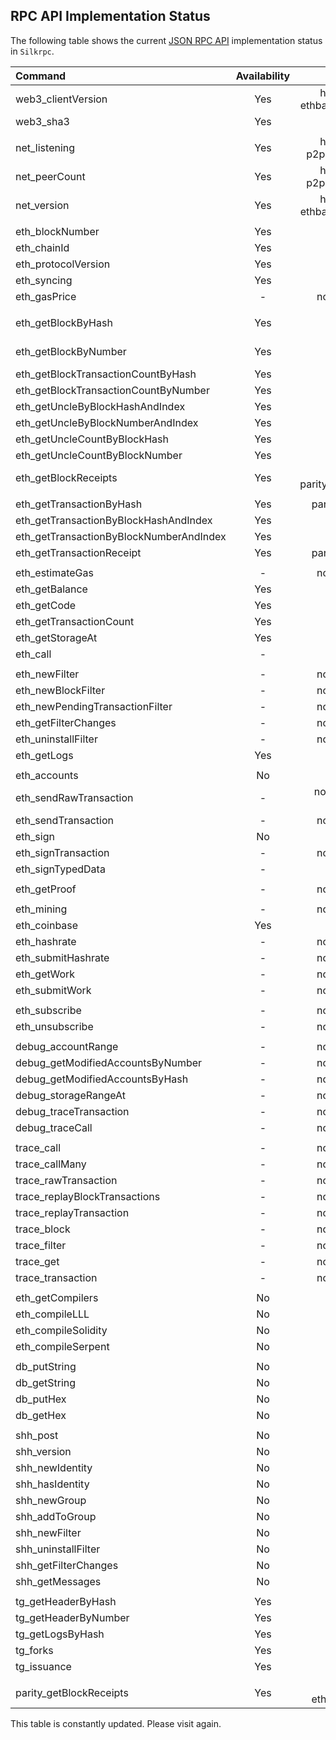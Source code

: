 ## RPC API Implementation Status

The following table shows the current [JSON RPC API](https://eth.wiki/json-rpc/API) implementation status in `Silkrpc`.

| Command                                 | Availability | Notes                                      |
| :-------------------------------------- | :----------: | -----------------------------------------: |
| web3_clientVersion                      | Yes          | hard-coded (needs ethbackend integration)  |
| web3_sha3                               | Yes          |                                            |
|                                         |              |                                            |
| net_listening                           | Yes          | hard-coded (needs p2pSentry integration)   |
| net_peerCount                           | Yes          | hard-coded (needs p2pSentry integration)   |
| net_version                             | Yes          | hard-coded (needs ethbackend integration)  |
|                                         |              |                                            |
| eth_blockNumber                         | Yes          |                                            |
| eth_chainId                             | Yes          |                                            |
| eth_protocolVersion                     | Yes          |                                            |
| eth_syncing                             | Yes          |                                            |
| eth_gasPrice                            | -            | not yet implemented                        |
|                                         |              |                                            |
| eth_getBlockByHash                      | Yes          | not yet tested for performance             |
| eth_getBlockByNumber                    | Yes          | not yet tested for performance             |
| eth_getBlockTransactionCountByHash      | Yes          |                                            |
| eth_getBlockTransactionCountByNumber    | Yes          |                                            |
| eth_getUncleByBlockHashAndIndex         | Yes          |                                            |
| eth_getUncleByBlockNumberAndIndex       | Yes          |                                            |
| eth_getUncleCountByBlockHash            | Yes          |                                            |
| eth_getUncleCountByBlockNumber          | Yes          |                                            |
| eth_getBlockReceipts                    | Yes          | same as parity_getBlockReceipts            |
|                                         |              |                                            |
| eth_getTransactionByHash                | Yes          | partially implemented                      |
| eth_getTransactionByBlockHashAndIndex   | Yes          |                                            |
| eth_getTransactionByBlockNumberAndIndex | Yes          |                                            |
| eth_getTransactionReceipt               | Yes          | partially implemented                      |
|                                         |              |                                            |
| eth_estimateGas                         | -            | not yet implemented                        |
| eth_getBalance                          | Yes          |                                            |
| eth_getCode                             | Yes          |                                            |
| eth_getTransactionCount                 | Yes          |                                            |
| eth_getStorageAt                        | Yes          |                                            |
| eth_call                                | -            | work in progress                           |
|                                         |              |                                            |
| eth_newFilter                           | -            | not yet implemented                        |
| eth_newBlockFilter                      | -            | not yet implemented                        |
| eth_newPendingTransactionFilter         | -            | not yet implemented                        |
| eth_getFilterChanges                    | -            | not yet implemented                        |
| eth_uninstallFilter                     | -            | not yet implemented                        |
| eth_getLogs                             | Yes          |                                            |
|                                         |              |                                            |
| eth_accounts                            | No           | deprecated                                 |
| eth_sendRawTransaction                  | -            | not yet implemented, remote only           |
| eth_sendTransaction                     | -            | not yet implemented                        |
| eth_sign                                | No           | deprecated                                 |
| eth_signTransaction                     | -            | not yet implemented                        |
| eth_signTypedData                       | -            | ????                                       |
|                                         |              |                                            |
| eth_getProof                            | -            | not yet implemented                        |
|                                         |              |                                            |
| eth_mining                              | -            | not yet implemented                        |
| eth_coinbase                            | Yes          |                                            |
| eth_hashrate                            | -            | not yet implemented                        |
| eth_submitHashrate                      | -            | not yet implemented                        |
| eth_getWork                             | -            | not yet implemented                        |
| eth_submitWork                          | -            | not yet implemented                        |
|                                         |              |                                            |
| eth_subscribe                           | -            | not yet implemented                        |
| eth_unsubscribe                         | -            | not yet implemented                        |
|                                         |              |                                            |
| debug_accountRange                      | -            | not yet implemented                        |
| debug_getModifiedAccountsByNumber       | -            | not yet implemented                        |
| debug_getModifiedAccountsByHash         | -            | not yet implemented                        |
| debug_storageRangeAt                    | -            | not yet implemented                        |
| debug_traceTransaction                  | -            | not yet implemented                        |
| debug_traceCall                         | -            | not yet implemented                        |
|                                         |              |                                            |
| trace_call                              | -            | not yet implemented                        |
| trace_callMany                          | -            | not yet implemented                        |
| trace_rawTransaction                    | -            | not yet implemented                        |
| trace_replayBlockTransactions           | -            | not yet implemented                        |
| trace_replayTransaction                 | -            | not yet implemented                        |
| trace_block                             | -            | not yet implemented                        |
| trace_filter                            | -            | not yet implemented                        |
| trace_get                               | -            | not yet implemented                        |
| trace_transaction                       | -            | not yet implemented                        |
|                                         |              |                                            |
| eth_getCompilers                        | No           | deprecated                                 |
| eth_compileLLL                          | No           | deprecated                                 |
| eth_compileSolidity                     | No           | deprecated                                 |
| eth_compileSerpent                      | No           | deprecated                                 |
|                                         |              |                                            |
| db_putString                            | No           | deprecated                                 |
| db_getString                            | No           | deprecated                                 |
| db_putHex                               | No           | deprecated                                 |
| db_getHex                               | No           | deprecated                                 |
|                                         |              |                                            |
| shh_post                                | No           | deprecated                                 |
| shh_version                             | No           | deprecated                                 |
| shh_newIdentity                         | No           | deprecated                                 |
| shh_hasIdentity                         | No           | deprecated                                 |
| shh_newGroup                            | No           | deprecated                                 |
| shh_addToGroup                          | No           | deprecated                                 |
| shh_newFilter                           | No           | deprecated                                 |
| shh_uninstallFilter                     | No           | deprecated                                 |
| shh_getFilterChanges                    | No           | deprecated                                 |
| shh_getMessages                         | No           | deprecated                                 |
|                                         |              |                                            |
| tg_getHeaderByHash                      | Yes          |                                            |
| tg_getHeaderByNumber                    | Yes          |                                            |
| tg_getLogsByHash                        | Yes          |                                            |
| tg_forks                                | Yes          |                                            |
| tg_issuance                             | Yes          |                                            |
|                                         |              |                                            |
| parity_getBlockReceipts                 | Yes          | same as eth_getBlockReceipts               |

This table is constantly updated. Please visit again.

